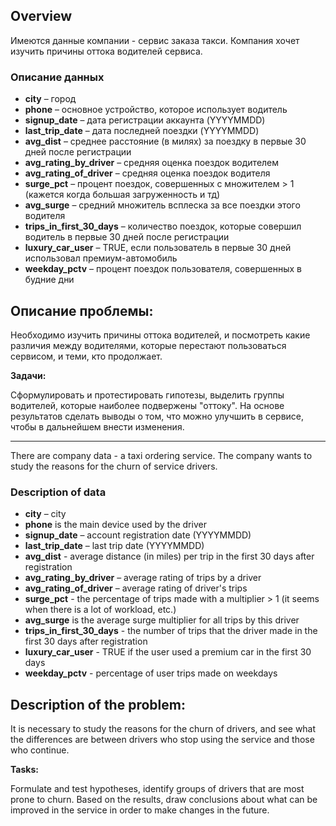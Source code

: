 ## Overview
Имеются данные компании - сервис заказа такси. Компания хочет изучить причины оттока водителей сервиса.

### Описание данных

* **city** – город
* **phone** – основное устройство, которое использует водитель
* **signup_date** – дата регистрации аккаунта (YYYYMMDD)
* **last_trip_date** – дата последней поездки (YYYYMMDD)
* **avg_dist** – среднее расстояние (в милях) за поездку в первые 30 дней после регистрации
* **avg_rating_by_driver** – средняя оценка поездок водителем
* **avg_rating_of_driver** – средняя оценка поездок водителя
* **surge_pct** – процент поездок, совершенных с множителем > 1 (кажется когда большая загруженность и тд)
* **avg_surge** – средний множитель всплеска за все поездки этого водителя
* **trips_in_first_30_days** – количество поездок, которые совершил водитель в первые 30 дней после регистрации
* **luxury_car_user** – TRUE, если пользователь в первые 30 дней использовал премиум-автомобиль
* **weekday_pctv** – процент поездок пользователя, совершенных в будние дни

## Описание проблемы: 
Необходимо изучить причины оттока водителей, и посмотреть какие различия между водителями, которые перестают пользоваться сервисом, и теми, кто продолжает.

**Задачи:**

Cформулировать и протестировать гипотезы, выделить группы водителей, которые наиболее подвержены "оттоку". На основе результатов сделать выводы о том, что можно улучшить в сервисе, чтобы в дальнейшем внести изменения.

---

There are company data - a taxi ordering service. The company wants to study the reasons for the churn of service drivers.

### Description of data

* **city** – city
* **phone** is the main device used by the driver
* **signup_date** – account registration date (YYYYMMDD)
* **last_trip_date** – last trip date (YYYYMMDD)
* **avg_dist** - average distance (in miles) per trip in the first 30 days after registration
* **avg_rating_by_driver** – average rating of trips by a driver
* **avg_rating_of_driver** – average rating of driver's trips
* **surge_pct** - the percentage of trips made with a multiplier > 1 (it seems when there is a lot of workload, etc.)
* **avg_surge** is the average surge multiplier for all trips by this driver
* **trips_in_first_30_days** - the number of trips that the driver made in the first 30 days after registration
* **luxury_car_user** - TRUE if the user used a premium car in the first 30 days
* **weekday_pctv** - percentage of user trips made on weekdays

## Description of the problem:
It is necessary to study the reasons for the churn of drivers, and see what the differences are between drivers who stop using the service and those who continue.

**Tasks:**

Formulate and test hypotheses, identify groups of drivers that are most prone to churn. Based on the results, draw conclusions about what can be improved in the service in order to make changes in the future.
